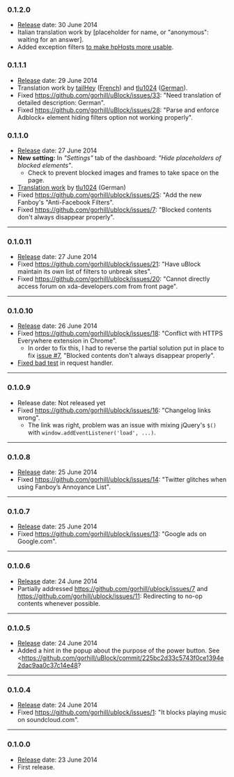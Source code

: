 ### 0.1.2.0
- [Release](/gorhill/ublock/blob/master/dist/ublock_0.1.2.0.zip) date: 30 June 2014
- Italian translation work by [placeholder for name, or "anonymous": waiting for an answer].
- Added exception filters [to make hpHosts more usable](/gorhill/uBlock/issues/17).

### 0.1.1.1
- [Release](/gorhill/ublock/blob/master/dist/ublock_0.1.1.1.zip) date: 29 June 2014
- Translation work by [tailHey](/tailHey) ([French](/gorhill/uBlock/commits?author=tailHey)) and [tlu1024](/tlu1024) ([German](https://github.com/gorhill/uBlock/commits?author=tlu1024)).
- Fixed <https://github.com/gorhill/uBlock/issues/33>: "Need translation of detailed description: German".
- Fixed <https://github.com/gorhill/uBlock/issues/28>: "Parse and enforce Adblock+ element hiding filters option not working properly".

### 0.1.1.0
- [Release](/gorhill/ublock/blob/master/dist/ublock_0.1.1.0.zip) date: 27 June 2014
- **New setting:** In _"Settings"_ tab of the dashboard: _"Hide placeholders of blocked elements"_.
    - Check to prevent blocked images and frames to take space on the page.
- [Translation work](/gorhill/uBlock/pull/24) by [tlu1024](/tlu1024) (German)
- Fixed <https://github.com/gorhill/ublock/issues/25>: "Add the new Fanboy's "Anti-Facebook Filters".
- Fixed <https://github.com/gorhill/ublock/issues/7>: "Blocked contents don't always disappear properly".

***

### 0.1.0.11
- [Release](/gorhill/ublock/blob/master/dist/ublock_0.1.0.11.zip) date: 27 June 2014
- Fixed <https://github.com/gorhill/ublock/issues/21>: "Have uBlock maintain its own list of filters to unbreak sites".
- Fixed <https://github.com/gorhill/ublock/issues/20>: "Cannot directly access forum on xda-developers.com from front page".

***

### 0.1.0.10
- [Release](/gorhill/ublock/blob/master/dist/ublock_0.1.0.10.zip) date: 26 June 2014
- Fixed <https://github.com/gorhill/ublock/issues/18>: "Conflict with HTTPS Everywhere extension in Chrome".
    * In order to fix this, I had to reverse the partial solution put in place to fix [issue #7](/gorhill/uBlock/issues/7#issuecomment-47301344), "Blocked contents don't always disappear properly".
- [Fixed bad test](/gorhill/uBlock/commit/a6496e5cfb76d1a13d3ca8836cb21d5969b49ae7) in request handler.

***

### 0.1.0.9
- Release date: Not released yet
- Fixed <https://github.com/gorhill/ublock/issues/16>: "Changelog links wrong".
    * The link was right, problem was an issue with mixing jQuery's `$()` with `window.addEventListener('load', ...)`.

***

### 0.1.0.8
- [Release](/gorhill/ublock/blob/master/dist/ublock_0.1.0.8.zip) date: 25 June 2014
- Fixed <https://github.com/gorhill/ublock/issues/14>: "Twitter glitches when using Fanboy’s Annoyance List".

***

### 0.1.0.7
- [Release](/gorhill/ublock/blob/master/dist/ublock_0.1.0.7.zip) date: 25 June 2014
- Fixed <https://github.com/gorhill/ublock/issues/13>: "Google ads on Google.com".

***

### 0.1.0.6
- [Release](/gorhill/ublock/blob/master/dist/ublock_0.1.0.6.zip) date: 24 June 2014
- Partially addressed <https://github.com/gorhill/ublock/issues/7> and <https://github.com/gorhill/ublock/issues/11>: Redirecting to no-op contents whenever possible.

***

### 0.1.0.5
- [Release](/gorhill/ublock/blob/master/dist/ublock_0.1.0.5.zip) date: 24 June 2014
- Added a hint in the popup about the purpose of the power button. See <https://github.com/gorhill/uBlock/commit/225bc2d33c5743f0ce1394e2dac9aa0c37c14e48?

***

### 0.1.0.4
- [Release](/gorhill/ublock/blob/master/dist/ublock_0.1.0.4.zip) date: 24 June 2014
- Fixed <https://github.com/gorhill/ublock/issues/1>: "It blocks playing music on soundcloud.com".

***

### 0.1.0.0
- [Release](/gorhill/ublock/blob/master/dist/ublock_0.1.0.0.zip) date: 23 June 2014
- First release.
